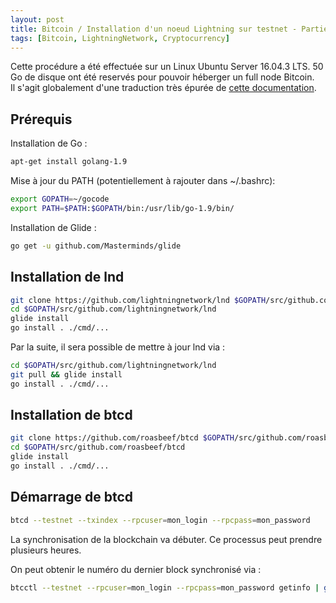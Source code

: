 ```yaml
---
layout: post
title: Bitcoin / Installation d'un noeud Lightning sur testnet - Partie 1
tags: [Bitcoin, LightningNetwork, Cryptocurrency]
---
```


Cette procédure a été effectuée sur un Linux Ubuntu Server 16.04.3 LTS. 50 Go de disque ont été reservés pour pouvoir héberger un full node Bitcoin.  
Il s'agit globalement d'une traduction très épurée de [cette documentation](http://dev.lightning.community/guides/installation).

## Prérequis

Installation de Go :
```bash
apt-get install golang-1.9
```

Mise à jour du PATH (potentiellement à rajouter dans ~/.bashrc):
```bash
export GOPATH=~/gocode
export PATH=$PATH:$GOPATH/bin:/usr/lib/go-1.9/bin/
```

Installation de Glide :
```bash
go get -u github.com/Masterminds/glide
```

## Installation de lnd

```bash
git clone https://github.com/lightningnetwork/lnd $GOPATH/src/github.com/lightningnetwork/lnd
cd $GOPATH/src/github.com/lightningnetwork/lnd
glide install
go install . ./cmd/...
```

Par la suite, il sera possible de mettre à jour lnd via :

```bash
cd $GOPATH/src/github.com/lightningnetwork/lnd
git pull && glide install
go install . ./cmd/...
```

## Installation de btcd

```bash
git clone https://github.com/roasbeef/btcd $GOPATH/src/github.com/roasbeef/btcd
cd $GOPATH/src/github.com/roasbeef/btcd
glide install
go install . ./cmd/...
```

## Démarrage de btcd

```bash
btcd --testnet --txindex --rpcuser=mon_login --rpcpass=mon_password
```

La synchronisation de la blockchain va débuter. Ce processus peut prendre plusieurs heures.

On peut obtenir le numéro du dernier block synchronisé via :

```bash
btcctl --testnet --rpcuser=mon_login --rpcpass=mon_password getinfo | grep blocks
```